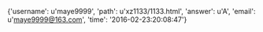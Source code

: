{'username': u'maye9999', 'path': u'xz1133/1133.html', 'answer': u'A', 'email': u'maye9999@163.com', 'time': '2016-02-23:20:08:47'}
